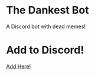 # The Dankest Bot
A Discord bot with dead memes!


# Add to Discord!
[Add Here!](https://discord.com/api/oauth2/authorize?client_id=803750842112540732&permissions=2048&scope=bot)
